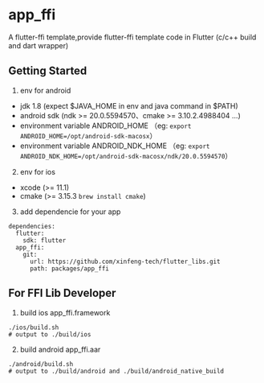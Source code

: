 # app_ffi

A flutter-ffi template,provide flutter-ffi template code in Flutter (c/c++ build and dart wrapper)

## Getting Started

1. env for android

- jdk 1.8 (expect $JAVA_HOME in env and java command in $PATH)
- android sdk (ndk >= 20.0.5594570、cmake >= 3.10.2.4988404 ...)
- environment variable ANDROID_HOME （eg: `export ANDROID_HOME=/opt/android-sdk-macosx`）
- environment variable ANDROID_NDK_HOME （eg: `export ANDROID_NDK_HOME=/opt/android-sdk-macosx/ndk/20.0.5594570`）

2. env for ios

- xcode (>= 11.1)
- cmake (>= 3.15.3 `brew install cmake`)

3. add dependencie for your app
```
dependencies:
  flutter:
    sdk: flutter
  app_ffi:
    git:
      url: https://github.com/xinfeng-tech/flutter_libs.git
      path: packages/app_ffi  
```

## For FFI Lib Developer

1. build ios app_ffi.framework

```
./ios/build.sh
# output to ./build/ios
```

2. build android app_ffi.aar

```
./android/build.sh
# output to ./build/android and ./build/android_native_build
```
